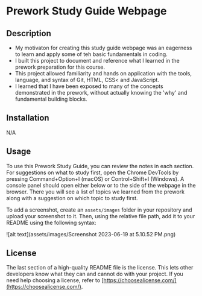 # Prework Study Guide Webpage

## Description

- My motivaton for creating this study guide webpage was an eagerness to learn and apply some of teh basic fundamentals in coding. 
- I built this project to document and reference what I learned in the prework preparation for this course.
- This project allowed familiarity and hands on application with the tools, language, and syntax of Git, HTML, CSS< and JavaScript.
- I learned that I have been exposed to many of the concepts demonstrated in the prework, without actually knowing the 'why' and fundamental building blocks.

## Installation

N/A

## Usage

To use this Prework Study Guide, you can review the notes in each section. For suggestions on what to study first, open the Chrome DevTools by pressing Command+Option+I (macOS) or Control+Shift+I (Windows). A console panel should open either below or to the side of the webpage in the browser. There you will see a list of topics we learned from the prework along with a suggestion on which topic to study first.

To add a screenshot, create an `assets/images` folder in your repository and upload your screenshot to it. Then, using the relative file path, add it to your README using the following syntax:

![alt text](assets/images/Screenshot 2023-06-19 at 5.10.52 PM.png)


## License

The last section of a high-quality README file is the license. This lets other developers know what they can and cannot do with your project. If you need help choosing a license, refer to [https://choosealicense.com/](https://choosealicense.com/).